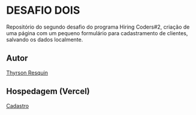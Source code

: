 # DESAFIO DOIS
Repositório do segundo desafio do programa Hiring Coders#2, criação de uma página
 com um pequeno formulário para cadastramento de clientes, salvando os dados localmente.

## Autor
[Thyrson Resquin](https://www.linkedin.com/in/thyrson-resquin/)

## Hospedagem (Vercel)
[Cadastro](https://desafio-gama-landingpage.vercel.app/)

